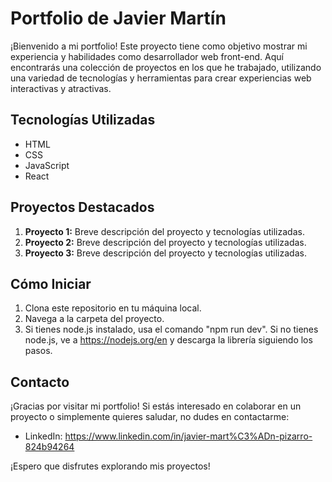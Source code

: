 # Portfolio de Javier Martín

¡Bienvenido a mi portfolio! Este proyecto tiene como objetivo mostrar mi experiencia y habilidades como desarrollador web front-end. Aquí encontrarás una colección de proyectos en los que he trabajado, utilizando una variedad de tecnologías y herramientas para crear experiencias web interactivas y atractivas.

## Tecnologías Utilizadas

- HTML
- CSS
- JavaScript
- React

## Proyectos Destacados

1. **Proyecto 1:** Breve descripción del proyecto y tecnologías utilizadas.
2. **Proyecto 2:** Breve descripción del proyecto y tecnologías utilizadas.
3. **Proyecto 3:** Breve descripción del proyecto y tecnologías utilizadas.

## Cómo Iniciar

1. Clona este repositorio en tu máquina local.
2. Navega a la carpeta del proyecto.
3. Si tienes node.js instalado, usa el comando "npm run dev". Si no tienes node.js, ve a https://nodejs.org/en y descarga la librería siguiendo los pasos.

## Contacto

¡Gracias por visitar mi portfolio! Si estás interesado en colaborar en un proyecto o simplemente quieres saludar, no dudes en contactarme:

- LinkedIn: https://www.linkedin.com/in/javier-mart%C3%ADn-pizarro-824b94264

¡Espero que disfrutes explorando mis proyectos!
